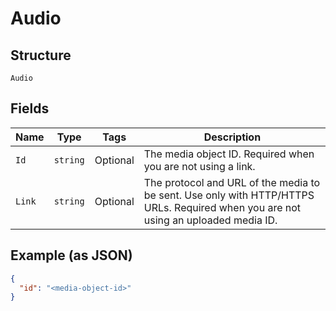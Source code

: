 
# Audio

## Structure

`Audio`

## Fields

| Name | Type | Tags | Description |
|  --- | --- | --- | --- |
| `Id` | `string` | Optional | The media object ID. Required when you are not using a link. |
| `Link` | `string` | Optional | The protocol and URL of the media to be sent. Use only with HTTP/HTTPS URLs. Required when you are not using an uploaded media ID. |

## Example (as JSON)

```json
{
  "id": "<media-object-id>"
}
```

